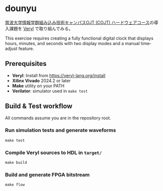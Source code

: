 # dounyu

[筑波大学情報学群組み込み技術キャンパスOJT (COJT) ハードウェアコース](https://www.cojt.or.jp/tkb/curriculum/index.html#b)の導入課題を [Veryl](https://veryl-lang.org/) で取り組んでみる。

This exercise requires creating a fully functional digital clock that displays hours, minutes, and seconds with two display modes and a manual time‐adjust feature.

## Prerequisites

- **Veryl**: Install from https://veryl-lang.org/install
- **Xilinx Vivado** 2024.2 or later
- **Make** utility on your PATH
- **Verilator**: simulator used in `make test`

## Build & Test workflow

All commands assume you are in the repository root.

### Run simulation tests and generate waveforms

```
make test
```

### Compile Veryl sources to HDL in `target/`

```
make build
```

### Build and generate FPGA bitstream

```
make flow
```
